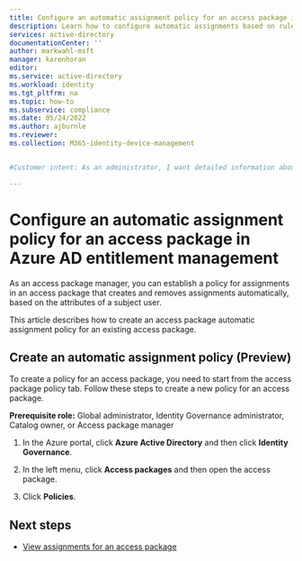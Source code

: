 ```yaml
---
title: Configure an automatic assignment policy for an access package in Azure AD entitlement management - Azure Active Directory
description: Learn how to configure automatic assignments based on rules for an access package in Azure Active Directory entitlement management.
services: active-directory
documentationCenter: ''
author: markwahl-msft
manager: karenhoran
editor: 
ms.service: active-directory
ms.workload: identity
ms.tgt_pltfrm: na
ms.topic: how-to
ms.subservice: compliance
ms.date: 05/24/2022
ms.author: ajburnle
ms.reviewer: 
ms.collection: M365-identity-device-management


#Customer intent: As an administrator, I want detailed information about how I can edit an access package to include a policy for users to get and lose access package assignments automatically, without them needing to request access.

---
```

# Configure an automatic assignment policy for an access package in Azure AD entitlement management

As an access package manager, you can establish a policy for assignments in an access package that creates and removes assignments automatically, based on the attributes of a subject user.

This article describes how to create an access package automatic assignment policy for an existing access package.

## Create an automatic assignment policy (Preview)

To create a policy for an access package, you need to start from the access package policy tab. Follow these steps to create a new policy for an access package.

**Prerequisite role:** Global administrator, Identity Governance administrator, Catalog owner, or Access package manager

1. In the Azure portal, click **Azure Active Directory** and then click **Identity Governance**.

1. In the left menu, click **Access packages** and then open the access package.

1. Click **Policies**.

## Next steps

- [View assignments for an access package](entitlement-management-access-package-assignments.md)
